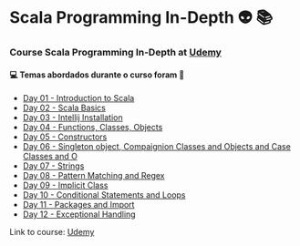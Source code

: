 # Scala Programming In-Depth :alien: :books:
### Course Scala Programming In-Depth at [Udemy](https://www.udemy.com/course/scala-programming/)
#### :computer: Temas abordados durante o curso foram :rocket:
- [Day 01 - Introduction to Scala](https://github.com/romulovieira777/Scala_Programming_in_Depth/tree/main/Day%2001%20-%20Introduction%20to%20Scala)
- [Day 02 - Scala Basics](https://github.com/romulovieira777/Scala_Programming_in_Depth/tree/main/Day%2002%20-%20Scala%20Basics)
- [Day 03 - Intellij Installation](https://github.com/romulovieira777/Scala_Programming_in_Depth/tree/main/Day%2003%20-%20Intellij%20Installation)
- [Day 04 - Functions, Classes, Objects](https://github.com/romulovieira777/Scala_Programming_in_Depth/tree/main/Day%2004%20-%20Functions%2C%20Classes%2C%20Objects)
- [Day 05 - Constructors](https://github.com/romulovieira777/Scala_Programming_in_Depth/tree/main/Day%2005%20-%20Constructors)
- [Day 06 - Singleton object, Compaignion Classes and Objects and Case Classes and O](https://github.com/romulovieira777/Scala_Programming_in_Depth/tree/main/Day%2006%20-%20Singleton%20object%2C%20Compaignion%20Classes%20and%20Objects%20and%20Case%20Classes%20and%20O)
- [Day 07 - Strings](https://github.com/romulovieira777/Scala_Programming_in_Depth/tree/main/Day%2007%20-%20Strings)
- [Day 08 - Pattern Matching and Regex](https://github.com/romulovieira777/Scala_Programming_in_Depth/tree/main/Day%2008%20-%20Pattern%20Matching%20and%20Regex)
- [Day 09 - Implicit Class](https://github.com/romulovieira777/Scala_Programming_in_Depth/tree/main/Day%2009%20-%20Implicit%20Class)
- [Day 10 - Conditional Statements and Loops](https://github.com/romulovieira777/Scala_Programming_in_Depth/tree/main/Day%2010%20-%20Conditional%20Statements%20and%20Loops)
- [Day 11 - Packages and Import](https://github.com/romulovieira777/Scala_Programming_in_Depth/tree/main/Day%2011%20-%20Packages%20and%20Import)
- [Day 12 - Exceptional Handling]()

Link to course: [Udemy](https://www.udemy.com/course/scala-programming/)